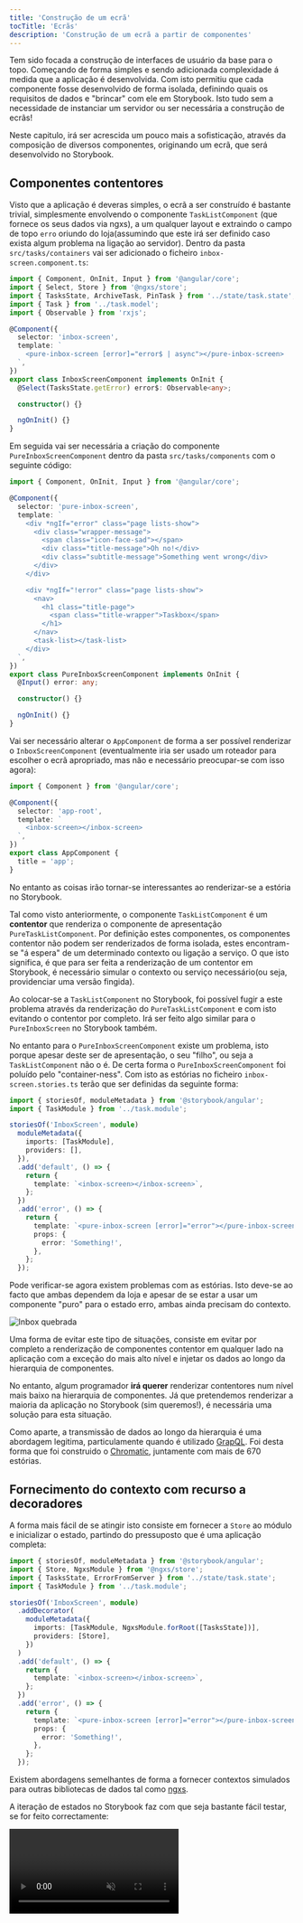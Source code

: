 ```yaml
---
title: 'Construção de um ecrã'
tocTitle: 'Ecrãs'
description: 'Construção de um ecrã a partir de componentes'
---
```


Tem sido focada a construção de interfaces de usuário da base para o topo.
Começando de forma simples e sendo adicionada complexidade á medida que a aplicação é desenvolvida. Com isto permitiu que cada componente fosse desenvolvido de forma isolada, definindo quais os requisitos de dados e "brincar" com ele em Storybook. Isto tudo sem a necessidade de instanciar um servidor ou ser necessária a construção de ecrãs!

Neste capitulo, irá ser acrescida um pouco mais a sofisticação, através da composição de diversos componentes, originando um ecrã, que será desenvolvido no Storybook.

## Componentes contentores

Visto que a aplicação é deveras simples, o ecrã a ser construído é bastante trivial, simplesmente envolvendo o componente `TaskListComponent` (que fornece os seus dados via ngxs), a um qualquer layout e extraindo o campo de topo `erro` oriundo do loja(assumindo que este irá ser definido caso exista algum problema na ligação ao servidor). Dentro da pasta `src/tasks/containers` vai ser adicionado o ficheiro `inbox-screen.component.ts`:

```typescript
import { Component, OnInit, Input } from '@angular/core';
import { Select, Store } from '@ngxs/store';
import { TasksState, ArchiveTask, PinTask } from '../state/task.state';
import { Task } from '../task.model';
import { Observable } from 'rxjs';

@Component({
  selector: 'inbox-screen',
  template: `
    <pure-inbox-screen [error]="error$ | async"></pure-inbox-screen>
  `,
})
export class InboxScreenComponent implements OnInit {
  @Select(TasksState.getError) error$: Observable<any>;

  constructor() {}

  ngOnInit() {}
}
```

Em seguida vai ser necessária a criação do componente `PureInboxScreenComponent` dentro da pasta `src/tasks/components` com o seguinte código:

```typescript
import { Component, OnInit, Input } from '@angular/core';

@Component({
  selector: 'pure-inbox-screen',
  template: `
    <div *ngIf="error" class="page lists-show">
      <div class="wrapper-message">
        <span class="icon-face-sad"></span>
        <div class="title-message">Oh no!</div>
        <div class="subtitle-message">Something went wrong</div>
      </div>
    </div>

    <div *ngIf="!error" class="page lists-show">
      <nav>
        <h1 class="title-page">
          <span class="title-wrapper">Taskbox</span>
        </h1>
      </nav>
      <task-list></task-list>
    </div>
  `,
})
export class PureInboxScreenComponent implements OnInit {
  @Input() error: any;

  constructor() {}

  ngOnInit() {}
}
```

Vai ser necessário alterar o `AppComponent` de forma a ser possível renderizar o `InboxScreenComponent` (eventualmente iria ser usado um roteador para escolher o ecrã apropriado, mas não e necessário preocupar-se com isso agora):

```typescript
import { Component } from '@angular/core';

@Component({
  selector: 'app-root',
  template: `
    <inbox-screen></inbox-screen>
  `,
})
export class AppComponent {
  title = 'app';
}
```

No entanto as coisas irão tornar-se interessantes ao renderizar-se a estória no Storybook.

Tal como visto anteriormente, o componente `TaskListComponent` é um **contentor** que renderiza o componente de apresentação `PureTaskListComponent`. Por definição estes componentes, os componentes contentor não podem ser renderizados de forma isolada, estes encontram-se "á espera" de um determinado contexto ou ligação a serviço. O que isto significa, é que para ser feita a renderização de um contentor em Storybook, é necessário simular o contexto ou serviço necessário(ou seja, providenciar uma versão fingida).

Ao colocar-se a `TaskListComponent` no Storybook, foi possível fugir a este problema através da renderização do `PureTaskListComponent` e com isto evitando o contentor por completo.
Irá ser feito algo similar para o `PureInboxScreen` no Storybook também.

No entanto para o `PureInboxScreenComponent` existe um problema, isto porque apesar deste ser de apresentação, o seu "filho", ou seja a `TaskListComponent` não o é. De certa forma o `PureInboxScreenComponent` foi poluído pelo "container-ness". Com isto as estórias no ficheiro `inbox-screen.stories.ts` terão que ser definidas da seguinte forma:

```typescript
import { storiesOf, moduleMetadata } from '@storybook/angular';
import { TaskModule } from '../task.module';

storiesOf('InboxScreen', module)
  moduleMetadata({
    imports: [TaskModule],
    providers: [],
  }),
  .add('default', () => {
    return {
      template: `<inbox-screen></inbox-screen>`,
    };
  })
  .add('error', () => {
    return {
      template: `<pure-inbox-screen [error]="error"></pure-inbox-screen>`,
      props: {
        error: 'Something!',
      },
    };
  });
```

Pode verificar-se agora existem problemas com as estórias. Isto deve-se ao facto que ambas dependem da loja e apesar de se estar a usar um componente "puro" para o estado erro, ambas ainda precisam do contexto.

![Inbox quebrada](/intro-to-storybook/broken-inboxscreen.png)

Uma forma de evitar este tipo de situações, consiste em evitar por completo a renderização de componentes contentor em qualquer lado na aplicação com a exceção do mais alto nível e injetar os dados ao longo da hierarquia de componentes.

No entanto, algum programador **irá querer** renderizar contentores num nível mais baixo na hierarquia de componentes. Já que pretendemos renderizar a maioria da aplicação no Storybook (sim queremos!), é necessária uma solução para esta situação.

<div class="aside">
    Como aparte, a transmissão de dados ao longo da hierarquia é uma abordagem legitima, particulamente quando é utilizado <a href="http://graphql.org/">GrapQL</a>. Foi desta forma que foi construido o <a href="https://www.chromaticqa.com">Chromatic</a>, juntamente com mais de 670 estórias.
</div>

## Fornecimento do contexto com recurso a decoradores

A forma mais fácil de se atingir isto consiste em fornecer a `Store` ao módulo e inicializar o estado, partindo do pressuposto que é uma aplicação completa:

```typescript
import { storiesOf, moduleMetadata } from '@storybook/angular';
import { Store, NgxsModule } from '@ngxs/store';
import { TasksState, ErrorFromServer } from '../state/task.state';
import { TaskModule } from '../task.module';

storiesOf('InboxScreen', module)
  .addDecorator(
    moduleMetadata({
      imports: [TaskModule, NgxsModule.forRoot([TasksState])],
      providers: [Store],
    })
  )
  .add('default', () => {
    return {
      template: `<inbox-screen></inbox-screen>`,
    };
  })
  .add('error', () => {
    return {
      template: `<pure-inbox-screen [error]="error"></pure-inbox-screen>`,
      props: {
        error: 'Something!',
      },
    };
  });
```

Existem abordagens semelhantes de forma a fornecer contextos simulados para outras bibliotecas de dados tal como [ngxs](https://ngxs.gitbook.io/ngxs/).

A iteração de estados no Storybook faz com que seja bastante fácil testar, se for feito correctamente:

<video autoPlay muted playsInline loop >

  <source
    src="/intro-to-storybook/finished-inboxscreen-states.mp4"
    type="video/mp4"
  />
</video>

## Método alternativo

Poderá estar a perguntar-se porque foi criado o novo `PureInboxScreenComponent`, somente para testar o atributo `error`. A resposta mais curta é que iriamos querer mostrar um padrão que é bastante comum: ou seja componentes contentores agrupados. Neste caso, o `TaskListComponent` foi ligado á loja e com isto injetado dentro do `InboxScreenComponent` que também se encontra ligado á loja (para se obter o `error`). Foi adicionado o `PureInboxScreenComponent` somente para ilustrar uma forma de se dividir os componentes nas formas pura e ligada, assim como a possibilidade de testar em separado.

Este é um exemplo extremamente simples e como tal adicionar estes componentes puros poderá sugerir algo excessivo. Mas com o Storybook para Angular existe uma outra forma de escrever estórias para o `InboxScreenComponent`:

```typescript
import { storiesOf, moduleMetadata } from '@storybook/angular';
import { Store, NgxsModule } from '@ngxs/store';
import { TasksState, ErrorFromServer } from '../state/task.state';
import { TaskModule } from '../task.module';

import { Component } from '@angular/core';

@Component({
  template: `
    <inbox-screen></inbox-screen>
  `,
})
class HostDispatchErrorComponent {
  constructor(store: Store) {
    store.dispatch(new ErrorFromServer('Error'));
  }
}

storiesOf('InboxScreen', module)
  .addDecorator(
    moduleMetadata({
      declarations: [HostDispatchErrorComponent],
      imports: [TaskModule, NgxsModule.forRoot([TasksState])],
      providers: [Store],
    })
  )
  .add('default', () => {
    return {
      template: `<inbox-screen></inbox-screen>`,
    };
  })
  .add('error', () => {
    return {
      template: `<pure-inbox-screen [error]="error"></pure-inbox-screen>`,
      props: {
        error: 'Something!',
      },
    };
  })
  .add('Connected Error', () => {
    return {
      component: HostDispatchErrorComponent,
    };
  });
```

Como pode ser visto, foi criado um novo componente, componente este que embrulha e irá incluir o componente `InboxScreenComponent` diretamente. Dentro do construtor deste, iremos usar o mecanismo de injeção de dependências do Angular de forma a ser possível o acesso á instância `Store` e com isto despoletar a ação de erro. O que resulta no `error` ser adicionado á loja e como consequencia disso, o componente `InboxScreenComponent` irá renderizar corretamente o estado de erro.

Poderá estar a pensar no porque de se usar `component` ao invés de `template` para definir a estória. O que acontece é que Storybook para Angular permite quer uma, quer a outra metodologia, o que a metodologia usada por `component` faz, não é nada mais nada menos do que o que se pretende: permite fornecer uma referência a uma qualquer classe componente e com isso é possível adicionar como um componente dentro do módulo e renderizar. Como efeito colateral, visto que este componente é agora parte do módulo, tem acesso a todos os fornecedores, assim como todos os módulos que foram importados.

## Desenvolmento orientado a Componentes

Começou-se do fundo com `TaskComponent`, prosseguindo para `TaskListComponent` e agora chegou-se ao ecrã geral da interface de usuário. O `InboxScreenComponent`, acomoda um componente contentor que foi adicionado e inclui também estórias que o acompanham.

<video autoPlay muted playsInline loop style="width:480px; height:auto; margin: 0 auto;">
  <source
    src="/intro-to-storybook/component-driven-development-optimized.mp4"
    type="video/mp4"
  />
</video>

[**Desenvolvimento Orientado a Componentes**](https://blog.hichroma.com/component-driven-development-ce1109d56c8e) permite a expansão gradual da complexidade á medida que se prossegue de forma ascendente na hierarquia de componentes. Dos benefícios ao utilizar-se esta abordagem, estão o processo de desenvolvimento focado e cobertura adicional das permutações possíveis da interface de usuário.
Resumidamente esta abordagem ajuda na produção de interfaces de usuário de uma qualidade extrema e assim como complexidade.

Ainda não finalizamos, o trabalho não acaba quando a interface de usuário estiver construído. É necessário garantir que resiste ao teste do tempo.
